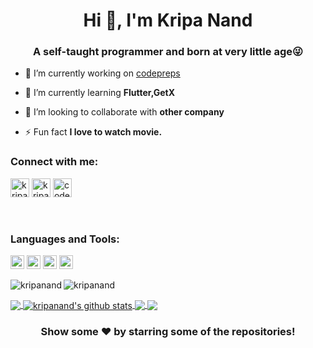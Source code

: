 <h1 align="center">Hi 👋, I'm Kripa Nand</h1>
<h3 align="center">A self-taught programmer and born at very little age😜</h3>

- 🔭 I’m currently working on  [codepreps](https://www.youtube.com/channel/UCwZTx2OnYhKwiUcIpli35YA)

- 🌱 I’m currently learning **Flutter,GetX**

- 👯 I’m looking to collaborate with **other company**

- ⚡ Fun fact **I love to watch movie.**

### Connect with me:

<a href="https://twitter.com/kripana97242749" target="blank"><img src="https://cdn.jsdelivr.net/npm/simple-icons@3.0.1/icons/twitter.svg" alt="kripanand" height="30" width="30" /></a>
<a href="https://in.linkedin.com/in/kripanandkumarsah" target="blank"><img src="https://cdn.jsdelivr.net/npm/simple-icons@3.0.1/icons/linkedin.svg" alt="kripanand" height="30" width="30" /></a>
<a href="https://www.youtube.com/channel/UCwZTx2OnYhKwiUcIpli35YA" target="blank"><img src="https://cdn.jsdelivr.net/npm/simple-icons@3.0.1/icons/youtube.svg" alt="codepreps" height="30" width="30" /></a>


<br />

### Languages and Tools:

<p align="left"><img src="https://www.vectorlogo.zone/logos/dartlang/dartlang-icon.svg" alt="dart" width="22" height="22"/> <img src="https://www.vectorlogo.zone/logos/firebase/firebase-icon.svg" alt="firebase" width="22" height="22"/> <img src="https://www.vectorlogo.zone/logos/flutterio/flutterio-icon.svg" alt="flutter" width="22" height="22"/> <img src="https://www.vectorlogo.zone/logos/git-scm/git-scm-icon.svg" alt="git" width="22" height="22"/></p>

<p><img align="left" src="https://github-readme-stats.vercel.app/api/top-langs/?username=erkripa&layout=compact&hide=html" alt="kripanand" /></p>

<p><img align="center" src="https://github-readme-stats.vercel.app/api?username=erkripa&show_icons=true" alt="kripanand" /></p>


<a href="https://github.com/erkripa">
  <img align="center" src="https://github-readme-stats.vercel.app/api/top-langs/?username=erkripa&theme=light&hide_langs_below=1" />
</a>
<a href="https://github.com/erkripa">
 <img align="center" src="https://github-readme-stats.vercel.app/api?username=erkripa&show_icons=true&theme=light&line_height=27" alt="kripanand's github stats"/>
</a>
<a href="https://github.com/erkripa/SharedPreferencesInFlutter">
  <img align="center" src="https://github-readme-stats.vercel.app/api/pin/?username=erkripa&repo=SharedPreferencesInFlutter&theme=light" />

</a>
<a href="https://github.com/erkripa/DailyNotesAppFlutter">
 <img align="center" src="https://github-readme-stats.vercel.app/api/pin/?username=erkripa&repo=DailyNotesAppFlutter&theme=light" />
</a>

<div align="center">

### Show some ❤️ by starring some of the repositories!

</div>
